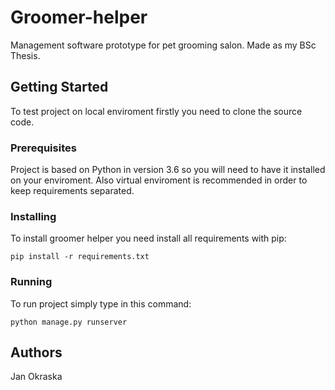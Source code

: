 # Groomer-helper

Management software prototype for pet grooming salon. Made as my BSc Thesis.

## Getting Started
To test project on local enviroment firstly you need to clone the source code.

### Prerequisites

Project is based on Python in version 3.6 so you will need to have it installed on your enviroment.
Also virtual enviroment is recommended in order to keep requirements separated.

### Installing

To install groomer helper you need install all requirements with pip:

```
pip install -r requirements.txt
```
### Running

To run project simply type in this command:

```
python manage.py runserver
```

## Authors
Jan Okraska
